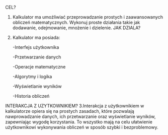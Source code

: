 CEL?
1. Kalkulator ma umożliwiać przeprowadzanie prostych i zaawansowanych obliczeń matematycznych. Wykonuj proste działania takie jak dodawanie, odejmowanie, mnożenie i dzielenie.
   JAK DZIALA?
2. Kalkulator ma posiada:

    -Interfejs użytkownika

    -Przetwarzanie danych

    -Operacje matematyczne

    -Algorytmy i logika

    -Wyświetlanie wyników

    -Historia obliczeń

INTERAKCJA Z UZYTKOWNIKIEM?
   	 3.Interakcja z użytkownikiem w kalkulatorze opiera się na prostych zasadach, które pozwalają nawprowadzanie danych, ich przetwarzanie oraz wyświetlanie wyników, zapewniając wygodę korzystania. To wszystko mają na celu ułatwienie użytkownikowi wykonywania obliczeń w sposób szybki i bezproblemowy.
